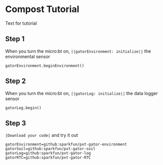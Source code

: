 # Compost Tutorial
Text for tutorial

## Step 1
When you turn the micro:bt on, ``||gatorEnvironment: initialize||`` the environmental sensor

```blocks
gatorEnvironment.beginEnvironment()
```

## Step 2 
When you turn the micro:bt on, ``||gatorLog: initialize||`` the data logger sensor

```blocks
gatorLog.begin()
```

## Step 3
``|Download your code|`` and try it out


```package
gatorEnvironment=github:sparkfun/pxt-gator-environment
gatorSoil=github:sparkfun/pxt-gator-soil
gatorLog=github:sparkfun/pxt-gator-log
gatorRTC=github:sparkfun/pxt-gator-RTC
```
